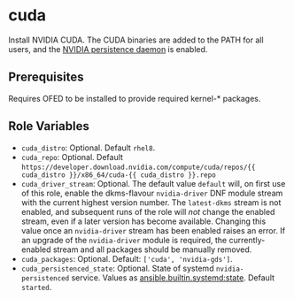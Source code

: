 # cuda

Install NVIDIA CUDA. The CUDA binaries are added to the PATH for all users, and the [NVIDIA persistence daemon](https://docs.nvidia.com/deploy/driver-persistence/index.html#persistence-daemon) is enabled.

## Prerequisites

Requires OFED to be installed to provide required kernel-* packages.

## Role Variables

- `cuda_distro`: Optional. Default `rhel8`.
- `cuda_repo`: Optional. Default `https://developer.download.nvidia.com/compute/cuda/repos/{{ cuda_distro }}/x86_64/cuda-{{ cuda_distro }}.repo`
- `cuda_driver_stream`: Optional. The default value `default` will, on first use of this role, enable the dkms-flavour `nvidia-driver` DNF module stream with the current highest version number. The `latest-dkms` stream is not enabled, and subsequent runs of the role will *not* change the enabled stream, even if a later version has become available. Changing this value once an `nvidia-driver` stream has been enabled raises an error. If an upgrade of the `nvidia-driver` module is required, the currently-enabled stream and all packages should be manually removed.
- `cuda_packages`: Optional. Default: `['cuda', 'nvidia-gds']`.
- `cuda_persistenced_state`: Optional. State of systemd `nvidia-persistenced` service. Values as [ansible.builtin.systemd:state](https://docs.ansible.com/ansible/latest/collections/ansible/builtin/systemd_module.html#parameter-state). Default `started`.
